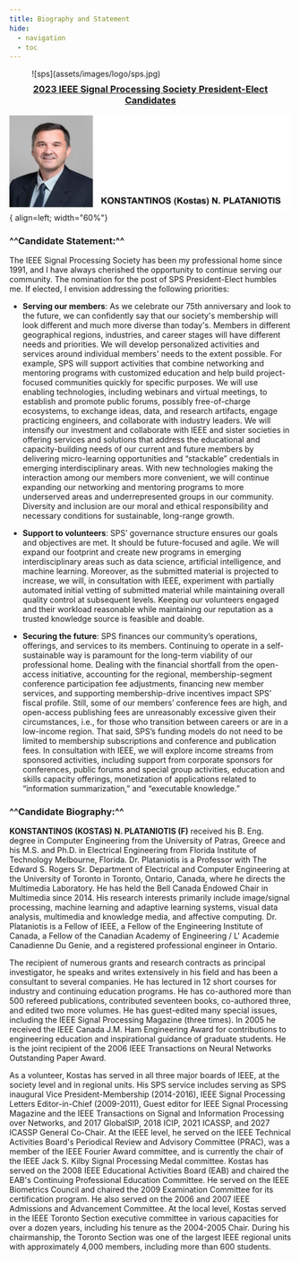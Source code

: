```yaml
---
title: Biography and Statement
hide:
  - navigation
  - toc
---
```


<figure markdown>
  ![sps](assets/images/logo/sps.jpg)
  <!-- <figcaption>Image caption</figcaption> -->
</figure>
  <h3 style="text-align: center; margin-top: -1%"><u>2023 IEEE Signal Processing Society President-Elect Candidates</u></h3>

![profile](assets/images/profile2.jpg){ align=left; width="60%"}


### **^^Candidate Statement:^^**

The IEEE Signal Processing Society has been my professional home since 1991, and I have always cherished the opportunity to continue serving our community. The nomination for the post of SPS President-Elect humbles me. If elected, I envision addressing the following priorities:

- **Serving our members**: As we celebrate our 75th anniversary and look to the future, we can confidently say that our society's membership will look different and much more diverse than today's. Members in different geographical regions, industries, and career stages will have different needs and priorities. We will develop personalized activities and services around individual members' needs to the extent possible. For example, SPS will support activities that combine networking and mentoring programs with customized education and help build project-focused communities quickly for specific purposes. We will use enabling technologies, including webinars and virtual meetings, to establish and promote public forums, possibly free-of-charge ecosystems, to exchange ideas, data, and research artifacts, engage practicing engineers, and collaborate with industry leaders. We will intensify our investment and collaborate with IEEE and sister societies in offering services and solutions that address the educational and capacity-building needs of our current and future members by delivering micro-learning opportunities and “stackable” credentials in emerging interdisciplinary areas. With new technologies making the interaction among our members more convenient, we will continue expanding our networking and mentoring programs to more underserved areas and underrepresented groups in our community. Diversity and inclusion are our moral and ethical responsibility and necessary conditions for sustainable, long-range growth.

- **Support to volunteers**: SPS’ governance structure ensures our goals and objectives are met. It should be future-focused and agile. We will expand our footprint and create new programs in emerging interdisciplinary areas such as data science, artificial intelligence, and machine learning. Moreover, as the submitted material is projected to increase, we will, in consultation with IEEE, experiment with partially automated initial vetting of submitted material while maintaining overall quality control at subsequent levels. Keeping our volunteers engaged and their workload reasonable while maintaining our reputation as a trusted knowledge source is feasible and doable.
 
- **Securing the future**: SPS finances our community’s operations, offerings, and services to its members. Continuing to operate in a self-sustainable way is paramount for the long-term viability of our professional home. Dealing with the financial shortfall from the open-access initiative, accounting for the regional, membership-segment conference participation fee adjustments, financing new member services, and supporting membership-drive incentives impact SPS’ fiscal profile. Still, some of our members’ conference fees are high, and open-access publishing fees are unreasonably excessive given their circumstances, i.e., for those who transition between careers or are in a low-income region. That said, SPS’s funding models do not need to be limited to membership subscriptions and conference and publication fees. In consultation with IEEE, we will explore income streams from sponsored activities, including support from corporate sponsors for conferences, public forums and special group activities, education and skills capacity offerings, monetization of applications related to “information summarization,” and “executable knowledge.”


### **^^Candidate Biography:^^**

**KONSTANTINOS (KOSTAS) N. PLATANIOTIS (F)** received his B. Eng. degree in Computer Engineering from the University of Patras, Greece and his M.S. and Ph.D. in Electrical Engineering from Florida Institute of Technology Melbourne, Florida. Dr. Plataniotis is a Professor with The Edward S. Rogers Sr. Department of Electrical and Computer Engineering at the University of Toronto in Toronto, Ontario, Canada, where he directs the Multimedia Laboratory. He has held the Bell Canada Endowed Chair in Multimedia since 2014. His research interests primarily include image/signal processing, machine learning and adaptive learning systems, visual data analysis, multimedia and knowledge media, and affective computing. Dr. Plataniotis is a Fellow of IEEE, a Fellow of the Engineering Institute of Canada, a Fellow of the Canadian Academy of Engineering / L' Academie Canadienne Du Genie, and a registered professional engineer in Ontario.

The recipient of numerous grants and research contracts as principal investigator, he speaks and writes extensively in his field and has been a consultant to several companies. He has lectured in 12 short courses for industry and continuing education programs. He has co-authored more than 500 refereed publications, contributed seventeen books, co-authored three, and edited two more volumes. He has guest-edited many special issues, including the IEEE Signal Processing Magazine (three times). In 2005 he received the IEEE Canada J.M. Ham Engineering Award for contributions to engineering education and inspirational guidance of graduate students. He is the joint recipient of the 2006 IEEE Transactions on Neural Networks Outstanding Paper Award.

As a volunteer, Kostas has served in all three major boards of IEEE, at the society level and in regional units. His SPS service includes serving as SPS inaugural Vice President-Membership (2014-2016), IEEE Signal Processing Letters Editor-in-Chief (2009-2011), Guest editor for IEEE Signal Processing Magazine and the IEEE Transactions on Signal and Information Processing over Networks, and 2017 GlobalSIP, 2018 ICIP, 2021 ICASSP, and 2027 ICASSP General Co-Chair. At the IEEE level, he served on the IEEE Technical Activities Board's Periodical Review and Advisory Committee (PRAC), was a member of the IEEE Fourier Award committee, and is currently the chair of the IEEE Jack S. Kilby Signal Processing Medal committee. Kostas has served on the 2008 IEEE Educational Activities Board (EAB) and chaired the EAB's Continuing Professional Education Committee. He served on the IEEE Biometrics Council and chaired the 2009 Examination Committee for its certification program. He also served on the 2006 and 2007 IEEE Admissions and Advancement Committee. At the local level, Kostas served in the IEEE Toronto Section executive committee in various capacities for over a dozen years, including his tenure as the 2004-2005 Chair. During his chairmanship, the Toronto Section was one of the largest IEEE regional units with approximately 4,000 members, including more than 600 students.

<br>